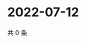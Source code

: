 # 2022-07-12

共 0 条

<!-- BEGIN WEIBO -->
<!-- 最后更新时间 Tue Jul 12 2022 23:00:39 GMT+0800 (China Standard Time) -->

<!-- END WEIBO -->
